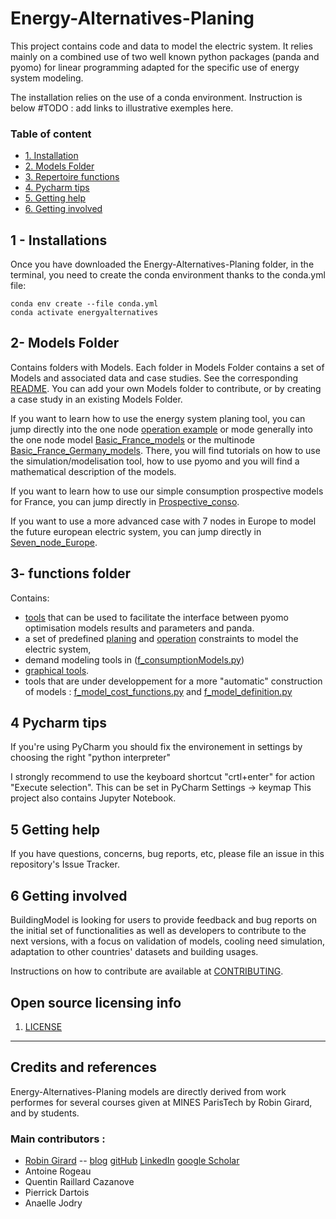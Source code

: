 # Energy-Alternatives-Planing

This project contains code and data to model the electric system.
It relies mainly on a combined use of two well known python packages (panda and pyomo)
for linear programming adapted for the specific use of energy system modeling.

The installation relies on the use of a conda environment. Instruction is below
#TODO : add links to illustrative exemples here. 

### Table of content

* [1. Installation](#installations)
* [2. Models Folder](#CasDEtude)
* [3. Repertoire functions](#functions)
* [4. Pycharm tips](#pycharm)
* [5. Getting help](#GettingH)
* [6. Getting involved](#GettingI)


## 1 - Installations  <a class="anchor" id="installations"></a>

Once you have downloaded the Energy-Alternatives-Planing folder, in the terminal, you need to create the conda environment thanks to the conda.yml file:

    conda env create --file conda.yml
    conda activate energyalternatives


## 2- Models Folder <a class="anchor" id="CasDEtude"></a>
Contains folders with Models. Each folder in Models Folder contains a set of Models and associated data and case studies. 
See the corresponding [README](Models/README.md). You can add your own Models folder to contribute, or by creating a case study in an existing Models Folder.

If you want to learn how to use the energy system planing tool, you can jump directly into the one node [operation example](https://robingirard.github.io/Energy-Alternatives-Planing/Models/Basic_France_models/Operation_optimisation/case_operation_step_by_step_learning.html) or mode generally into the one node model [Basic_France_models](Models/Basic_France_models/README.md) or the multinode [Basic_France_Germany_models](Models/Basic_France_Germany_models/README.md). 
There, you will find tutorials on how to use the simulation/modelisation tool, how to use pyomo and you will find a mathematical description of the models.

If you want to learn how to use our simple consumption prospective models for France, you can jump directly in [Prospective_conso](Models/Prospective_conso/README.md). 

If you want to use a more advanced case with 7 nodes in Europe to model the future european electric system, you can jump directly in [Seven_node_Europe](Models/Seven_node_Europe/README.md). 

## 3- functions folder <a class="anchor" id="functions"></a>
Contains:  
 - [tools](functions/f_tools.py) that can be used to facilitate the interface between pyomo optimisation models results and parameters and panda. 
 - a set of predefined [planing](functions/f_model_planing_constraints.py) and [operation](functions/f_model_operation_constraints.py) constraints to model the electric system, 
 - demand modeling tools in ([f_consumptionModels.py](functions/f_consumptionModels.py)) 
 - [graphical tools](functions/f_graphicalTools.py). 
 - tools that are under developpement for a more "automatic" construction of models : [f_model_cost_functions.py](functions/f_model_cost_functions.py) and [f_model_definition.py](functions/f_model_definition.py)

## 4 Pycharm tips  <a class="anchor" id="pycharm"></a>
If you're using PyCharm you should fix the environement in settings by choosing the right "python interpreter"

I strongly recommend to use the keyboard shortcut "crtl+enter" for action "Execute selection". This can be set in PyCharm Settings -> keymap
This project also contains Jupyter Notebook. 

## 5 Getting help <a class="anchor" id="GettingH"></a>

If you have questions, concerns, bug reports, etc, please file an issue in this repository's Issue Tracker.

## 6 Getting involved <a class="anchor" id="GettingI"></a>

BuildingModel is looking for users to provide feedback and bug reports on the initial set of functionalities as well as
developers to contribute to the next versions, with a focus on validation of models, cooling need simulation,
adaptation to other countries' datasets and building usages.

Instructions on how to contribute are available at [CONTRIBUTING](CONTRIBUTING.md).


## Open source licensing info
1. [LICENSE](LICENSE)

----

## Credits and references
Energy-Alternatives-Planing models are directly derived from work performes for several courses given at MINES ParisTech by Robin Girard, and by students. 

### Main contributors : 
- [Robin Girard](https://www.minesparis.psl.eu/Services/Annuaire/robin-girard) -- [blog](https://www.energy-alternatives.eu/) [gitHub](https://github.com/robingirard) [LinkedIn](https://www.linkedin.com/in/robin-girard-a88baa4/) [google Scholar](https://scholar.google.fr/citations?user=cEYGStIAAAAJ&hl=fr)
- Antoine Rogeau
- Quentin Raillard Cazanove
- Pierrick Dartois
- Anaelle Jodry

